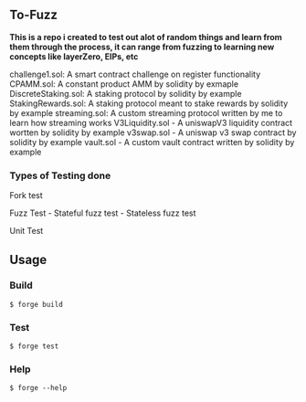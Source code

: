 ## To-Fuzz

**This is a repo i created to test out alot of random things and learn from them through the process, it can range from fuzzing to learning new concepts like layerZero, EIPs, etc**

challenge1.sol: A smart contract challenge on register functionality
CPAMM.sol: A constant product AMM by solidity by exmaple 
DiscreteStaking.sol: A staking protocol by solidity by example
StakingRewards.sol: A staking protocol meant to stake rewards by solidity by example
streaming.sol: A custom streaming protocol written by me to learn how streaming works
V3Liquidity.sol - A uniswapV3 liquidity contract wortten by solidity by example
v3swap.sol - A uniswap v3 swap contract by solidity by example
vault.sol - A custom vault contract written by solidity by example

### Types of Testing done
Fork test

Fuzz Test
    - Stateful fuzz test 
    - Stateless fuzz test

Unit Test


## Usage

### Build

```shell
$ forge build
```

### Test

```shell
$ forge test
```

### Help

```shell
$ forge --help
```
